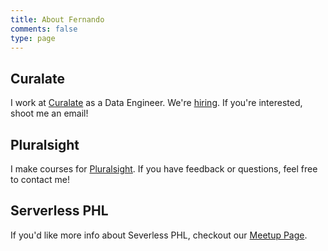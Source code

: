 ```yaml
---
title: About Fernando
comments: false
type: page
---
```


## Curalate

I work at [Curalate](www.curalate.com) as a Data Engineer. We're [hiring](https://www.themuse.com/companies/curalate). If you're interested, shoot me an email!

## Pluralsight
I make courses for [Pluralsight](www.pluralsight.com). If you have feedback or questions, feel free to contact me!

## Serverless PHL
If you'd like more info about Severless PHL, checkout our [Meetup Page](https://www.meetup.com/ServerlessPHL/).
